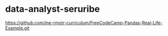 # data-analyst-seruribe
https://github.com/ine-rmotr-curriculum/FreeCodeCamp-Pandas-Real-Life-Example.git
